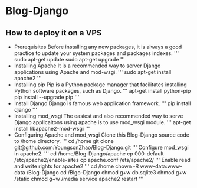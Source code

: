 # Blog-Django
## How to deploy it on a VPS
* Prerequisites
Before installing any new packages, it is always a good practice to update your system packages and packages indexes.
'''
sudo apt-get update
sudo apt-get upgrade
'''
* Installing Apache
It is a recommended way to server Django applications using Apache and mod-wsgi.
'''
sudo apt-get install apache2
'''
* Installing pip
Pip is a Python package manager that facilitates installing Python software packages, such as Django.
'''
apt-get install python-pip
pip install --upgrade pip
'''
* Install Django
Django is famous web application framework.
'''
pip install django
'''
* Installing mod_wsgi
The easiest and also recommended way to serve Django applicaitons using apache is to use mod_wsgi module.
'''
apt-get install libapache2-mod-wsgi
'''
* Configuring Apache and mod_wsgi
Clone this Blog-Django source code to /home directory.
'''
cd /home
git clone git@github.com:YoungsonZhao/Blog-Django.git
'''
Configure mod_wsgi in apache2.
'''
cd /home/Blog-Django/apache
cp 000-default /etc/apache2/enable-sites
cp apache.conf /ets/apache2/
'''
Enable read and write rights for apache2
'''
cd /home
chown -R www-data:www-data /Blog-Django
cd /Blgo-Django
chmod g+w db.sqlite3
chmod g+w /static
chmod g+w /media
service apache2 restart
'''
